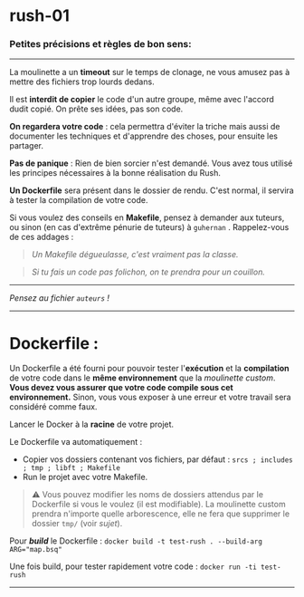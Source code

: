 # rush-01

### Petites précisions et règles de bon sens:

---

La moulinette a un **timeout** sur le temps de clonage, ne vous amusez pas à mettre des fichiers trop lourds dedans.

Il est **interdit de copier** le code d'un autre groupe, même avec l'accord dudit copié. On prête ses idées, pas son code.

**On regardera votre code** : cela permettra d'éviter la triche mais aussi de documenter les techniques et d'apprendre des choses, pour ensuite les partager.

**Pas de panique** : Rien de bien sorcier n'est demandé. Vous avez tous utilisé les principes nécessaires à la bonne réalisation du Rush.

**Un Dockerfile** sera présent dans le dossier de rendu. C'est normal, il servira à tester la compilation de votre code.

Si vous voulez des conseils en **Makefile**, pensez à demander aux tuteurs, ou sinon (en cas d'extrême pénurie de tuteurs) à `guhernan` . Rappelez-vous de ces addages :

> *Un Makefile dégueulasse, c'est vraiment pas la classe.*

> *Si tu fais un code pas folichon, on te prendra pour un couillon.*

---

*Pensez au fichier `auteurs` !*

---

# Dockerfile :

Un Dockerfile a été fourni pour pouvoir tester l'**exécution** et la **compilation** de votre code dans le **même environnement** que la *moulinette custom*.
**Vous devez vous assurer que votre code compile sous cet environnement.** Sinon, vous vous exposer à une erreur et votre travail sera considéré comme faux.

Lancer le Docker à la **racine** de votre projet.

Le Dockerfile va automatiquement :
- Copier vos dossiers contenant vos fichiers, par défaut : `srcs ; includes ; tmp ; libft ; Makefile`
- Run le projet avec votre Makefile.

> ⚠️ Vous pouvez modifier les noms de dossiers attendus par le Dockerfile si vous le voulez (il est modifiable).
> La moulinette custom prendra n'importe quelle arborescence, elle ne fera que supprimer le dossier `tmp/` (voir _sujet_).

Pour **_build_** le Dockerfile : `docker build -t test-rush . --build-arg ARG="map.bsq"`

Une fois build, pour tester rapidement votre code  : `docker run -ti test-rush`

---

